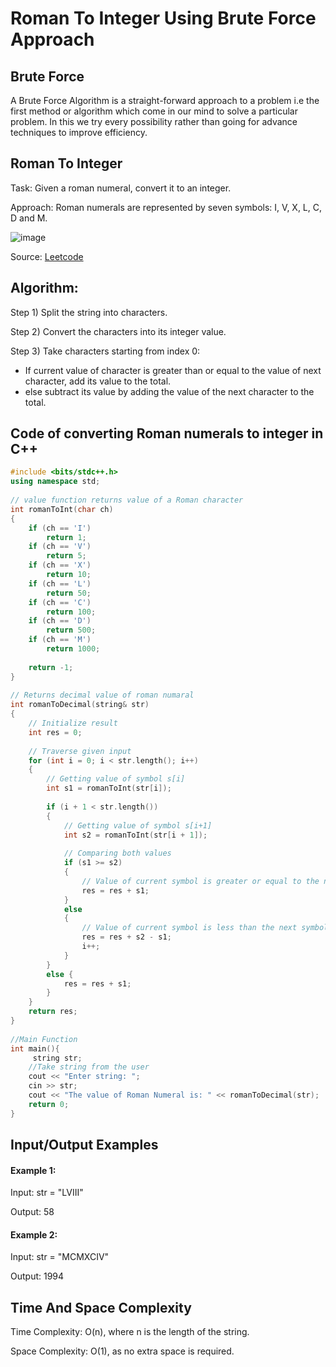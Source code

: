 # Roman To Integer Using Brute Force Approach

## Brute Force
A Brute Force Algorithm is a straight-forward approach to a problem i.e the first method or algorithm which come in our mind to solve a particular problem. In this we try every possibility rather than going for advance techniques to improve efficiency.

## Roman To Integer

Task: Given a roman numeral, convert it to an integer.

Approach: Roman numerals are represented by seven symbols: I, V, X, L, C, D and M.

![image](https://user-images.githubusercontent.com/73405757/140963448-360c6a7f-f391-4396-8fbd-68ab3c365c52.png)

Source: [Leetcode](https://leetcode.com/problems/roman-to-integer/)

## Algorithm:  

Step 1) Split the string into characters.

Step 2) Convert the characters into its integer value.

Step 3) Take characters starting from index 0: 
* If current value of character is greater than or equal to the value of next character, add its value to the total.
* else subtract its value by adding the value of the next character to the total.
        
## Code of converting Roman numerals to integer in C++

```c++
#include <bits/stdc++.h>
using namespace std;
 
// value function returns value of a Roman character
int romanToInt(char ch)
{
    if (ch == 'I')
        return 1;
    if (ch == 'V')
        return 5;
    if (ch == 'X')
        return 10;
    if (ch == 'L')
        return 50;
    if (ch == 'C')
        return 100;
    if (ch == 'D')
        return 500;
    if (ch == 'M')
        return 1000;
 
    return -1;
}
 
// Returns decimal value of roman numaral
int romanToDecimal(string& str)
{
    // Initialize result
    int res = 0;
 
    // Traverse given input
    for (int i = 0; i < str.length(); i++)
    {
        // Getting value of symbol s[i]
        int s1 = romanToInt(str[i]);
 
        if (i + 1 < str.length())
        {
            // Getting value of symbol s[i+1]
            int s2 = romanToInt(str[i + 1]);
 
            // Comparing both values
            if (s1 >= s2)
            {
                // Value of current symbol is greater or equal to the next symbol
                res = res + s1;
            }
            else
            {
                // Value of current symbol is less than the next symbol
                res = res + s2 - s1;
                i++;
            }
        }
        else {
            res = res + s1;
        }
    }
    return res;
}
 
//Main Function
int main(){
     string str;
    //Take string from the user
    cout << "Enter string: ";
    cin >> str;
    cout << "The value of Roman Numeral is: " << romanToDecimal(str);
    return 0;
}
```

## Input/Output Examples

#### Example 1:
Input: str = "LVIII"

Output: 58

#### Example 2:
Input: str = "MCMXCIV"

Output: 1994

## Time And Space Complexity

Time Complexity: O(n), where n is the length of the string. 

Space Complexity: O(1), as no extra space is required.
